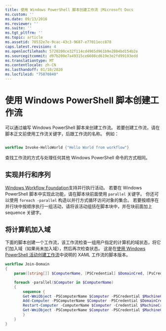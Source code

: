 ```yaml
---
title: 使用 Windows PowerShell 脚本创建工作流 |Microsoft Docs
ms.custom: ''
ms.date: 09/13/2016
ms.reviewer: ''
ms.suite: ''
ms.tgt_pltfrm: ''
ms.topic: article
ms.assetid: 70532e7e-9cac-43c3-9687-e77011ecc878
caps.latest.revision: 4
ms.openlocfilehash: 5720200ce32f114cd4965d961b9e2804bd154b2e
ms.sourcegitcommit: d97b200e7a49315ce6608cd619e3e2fd99193edd
ms.translationtype: MT
ms.contentlocale: zh-CN
ms.lasthandoff: 01/10/2020
ms.locfileid: "75870840"
---
```

# <a name="creating-a-workflow-by-using-a-windows-powershell-script"></a>使用 Windows PowerShell 脚本创建工作流

可以通过编写 Windows PowerShell 脚本来创建工作流。 若要创建工作流，请在脚本正文前使用工作流关键字，后跟工作流的名称。 例如：

```powershell

workflow Invoke-HelloWorld {"Hello World from workflow"}
```

查找工作流的方式与处理任何其他 Windows PowerShell 命令的方式相同。

## <a name="implementing-parallel-and-sequence"></a>实现并行和序列

[Windows Workflow Foundation](/previous-versions/dotnet/netframework-3.5/ms735967(v=vs.90))支持并行执行活动。 若要在 Windows PowerShell 脚本中实现此功能，请在脚本块前面使用 `parallel` 关键字。 你还可以使用 `foreach -parallel` 构造以并行方式循环访问对象的集合。 若要按顺序在并行块中按顺序执行一组活动，请将该活动组括在脚本块中，并在块前面加上 sequence 关键字。

## <a name="joining-computers-to-a-domain"></a>将计算机加入域

下面的脚本创建一个工作流，该工作流检查一组用户指定的计算机的域状态，将它们加入域（如果尚未加入域），然后再次检查状态。
这是在[使用 Windows PowerShell 活动创建工作流](./creating-a-workflow-with-windows-powershell-activities.md)中说明的 XAML 工作流的脚本版本。

```powershell
workflow Join-Domain
{
    param([string[]] $ComputerName, [PSCredential] $DomainCred, [PsCredential] $MachineCred)

    foreach -parallel($Computer in $ComputerName)
    {
        sequence {
        Get-WmiObject -PSComputerName $Computer -PSCredential $MachineCred
        Add-Computer -PSComputerName $Computer -PSCredential $DomainCred
        Restart-Computer -ComputerName $Computer -Credential $MachineCred -For PowerShell -Force -Wait -PSComputerName ""
        Get-WmiObject -PSComputerName $Computer -PSCredential $MachineCred
        }
    }
}
```